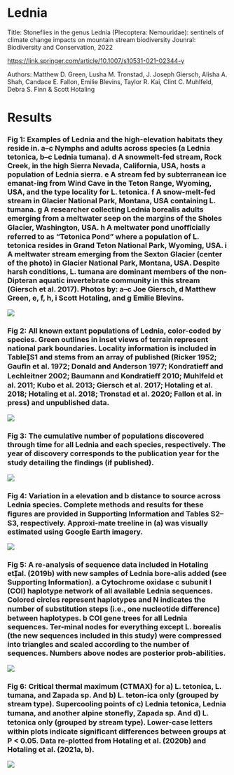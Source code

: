# Lednia

Title: Stoneflies in the genus Lednia (Plecoptera: Nemouridae): sentinels of climate change impacts on mountain stream biodiversity
Jounral: Biodiversity and Conservation, 2022

https://link.springer.com/article/10.1007/s10531-021-02344-y

Authors: Matthew D. Green, Lusha M. Tronstad, J. Joseph Giersch, Alisha A. Shah, Candace E. Fallon, Emilie Blevins, Taylor R. Kai, Clint C. Muhlfeld, Debra S. Finn & Scott Hotaling

# Results

### Fig 1: Examples of Lednia and the high-elevation habitats they reside in. a–c Nymphs and adults across species (a Lednia tetonica, b–c Lednia tumana). d A snowmelt-fed stream, Rock Creek, in the high Sierra Nevada, California, USA, hosts a population of Lednia sierra. e A stream fed by subterranean ice emanat-ing from Wind Cave in the Teton Range, Wyoming, USA, and the type locality for L. tetonica. f A snow-melt-fed stream in Glacier National Park, Montana, USA containing L. tumana.  g A researcher collecting Lednia borealis adults emerging from a meltwater seep on the margins of the Sholes Glacier, Washington, USA. h A meltwater pond unoﬃcially referred to as “Tetonica Pond” where a population of L. tetonica resides in Grand Teton National Park, Wyoming, USA. i A meltwater stream emerging from the Sexton Glacier (center of the photo) in Glacier National Park, Montana, USA. Despite harsh conditions, L. tumana are dominant members of the non-Dipteran aquatic invertebrate community in this stream (Giersch et al. 2017). Photos by: a–c Joe Giersch, d Matthew Green, e, f, h, i Scott Hotaling, and g Emilie Blevins.
![](Images/Picture0.png)


### Fig 2: All known extant populations of Lednia, color-coded by species. Green outlines in inset views of terrain represent national park boundaries. Locality information is included in TableS1 and stems from an array of published (Ricker 1952; Gauﬁn et al. 1972; Donald and Anderson 1977; Kondratieﬀ and Lechleitner  2002; Baumann and Kondratieﬀ 2010; Muhlfeld et al. 2011; Kubo et al. 2013; Giersch et al. 2017; Hotaling et al. 2018; Hotaling et al. 2018; Tronstad et al. 2020; Fallon et al. in press) and unpublished data.
![](Images/Picture1.png)


### Fig 3: The cumulative number of populations discovered through time for all Lednia and each species, respectively. The year of discovery corresponds to the publication year for the study detailing the ﬁndings (if published).
![](Images/Picture3.png)


### Fig 4: Variation in a elevation and b distance to  source across Lednia species. Complete methods and results for these ﬁgures are provided in Supporting Information and Tables S2–S3, respectively. Approxi-mate treeline in (a) was visually estimated using Google Earth imagery.
![](Images/Picture4.png)


### Fig 5: A re-analysis of sequence data included in Hotaling etal. (2019b) with new samples of Lednia bore-alis added (see Supporting Information). a Cytochrome oxidase c subunit I (COI) haplotype network of all available Lednia sequences. Colored circles represent haplotypes and N indicates the number of substitution steps (i.e., one nucleotide diﬀerence) between haplotypes. b COI gene trees for all Lednia sequences. Ter-minal nodes for everything except L. borealis (the new sequences included in this study) were compressed into triangles and scaled according to the number of sequences. Numbers above nodes are posterior prob-abilities.
![](Images/Picture5.png)


### Fig 6: Critical thermal maximum (CTMAX) for a) L. tetonica, L. tumana, and Zapada sp. And b) L. teton-ica only (grouped by stream type). Supercooling points of c) Lednia tetonica, Lednia tumana, and another alpine stoneﬂy, Zapada sp. And d) L. tetonica only (grouped by stream type). Lower-case letters within plots indicate signiﬁcant diﬀerences between groups at P < 0.05. Data re-plotted from Hotaling et al. (2020b) and Hotaling et al. (2021a, b).
![](Images/Picture6.png)
